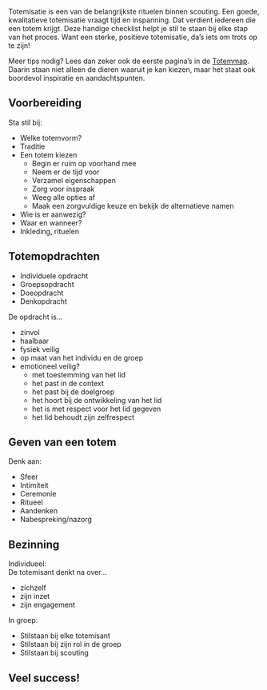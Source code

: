 Totemisatie is een van de belangrijkste rituelen binnen scouting. Een goede, kwalitatieve totemisatie vraagt tijd en inspanning. Dat verdient iedereen die een totem krijgt. Deze handige checklist helpt je stil te staan bij elke stap van het proces. Want een sterke, positieve totemisatie, da’s iets om trots op te zijn!

Meer tips nodig? Lees dan zeker ook de eerste pagina’s in de [Totemmap](https://www.scoutsengidsenvlaanderen.be/publicaties/totemmap). Daarin staan niet alleen de dieren waaruit je kan kiezen, maar het staat ook boordevol inspiratie en aandachtspunten.  

## Voorbereiding
Sta stil bij:
- Welke totemvorm?
- Traditie
- Een totem kiezen
    - Begin er ruim op voorhand mee
    - Neem er de tijd voor
    - Verzamel eigenschappen
    - Zorg voor inspraak
    - Weeg alle opties af
    - Maak een zorgvuldige keuze en bekijk de alternatieve namen
- Wie is er aanwezig?
- Waar en wanneer?
- Inkleding, rituelen

## Totemopdrachten
- Individuele opdracht
- Groepsopdracht
- Doeopdracht
- Denkopdracht

De opdracht is...
- zinvol
- haalbaar
- fysiek veilig
- op maat van het individu en de groep
- emotioneel veilig?
    - met toestemming van het lid
    - het past in de context
    - het past bij de doelgroep
    - het hoort bij de ontwikkeling van het lid
    - het is met respect voor het lid gegeven
    - het lid behoudt zijn zelfrespect

## Geven van een totem
Denk aan:
- Sfeer
- Intimiteit
- Ceremonie
- Ritueel
- Aandenken
- Nabespreking/nazorg

## Bezinning
Individueel:  
De totemisant denkt na over...
- zichzelf
- zijn inzet
- zijn engagement

In groep:
- Stilstaan bij elke totemisant
- Stilstaan bij zijn rol in de groep
- Stilstaan bij scouting

## Veel success!
